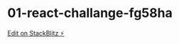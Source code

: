# 01-react-challange-fg58ha

[Edit on StackBlitz ⚡️](https://stackblitz.com/edit/01-react-challange-fg58ha)